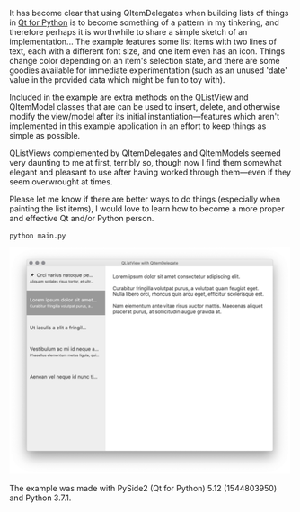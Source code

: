 It has become clear that using QItemDelegates when building lists of things in [Qt for Python](https://www.qt.io/qt-for-python) is to become something of a pattern in my tinkering, and therefore perhaps it is worthwhile to share a simple sketch of an implementation... The example features some list items with two lines of text, each with a different font size, and one item even has an icon. Things change color depending on an item's selection state, and there are some goodies available for immediate experimentation (such as an unused 'date' value in the provided data which might be fun to toy with).

Included in the example are extra methods on the QListView and QItemModel classes that are can be used to insert, delete, and otherwise modify the view/model after its initial instantiation—features which aren't implemented in this example application in an effort to keep things as simple as possible.

QListViews complemented by QItemDelegates and QItemModels seemed very daunting to me at first, terribly so, though now I find them somewhat elegant and pleasant to use after having worked through them—even if they seem overwrought at times.

Please let me know if there are better ways to do things (especially when painting the list items), I would love to learn how to become a more proper and effective Qt and/or Python person.

    python main.py

<img src="/screenshots/screenshot_mac.png" alt="Screenshot of example application on a Mac" width="500" />

The example was made with PySide2 (Qt for Python) 5.12 (1544803950) and Python 3.7.1.
